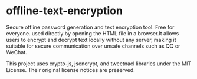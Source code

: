 # offline-text-encryption
Secure offline password generation and text encryption tool. Free for everyone.
used directly by opening the HTML file in a browser.It allows users to encrypt and decrypt text locally without any server, making it suitable for secure communication over unsafe channels such as QQ or WeChat.

This project uses crypto-js, jsencrypt, and tweetnacl libraries under the MIT License. Their original license notices are preserved.
